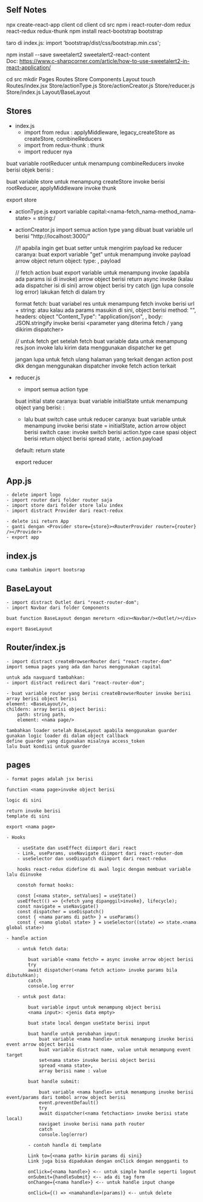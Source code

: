## Self Notes

npx create-react-app client 
cd client 
cd src
npm i react-router-dom redux react-redux redux-thunk
npm install react-bootstrap bootstrap

taro di index.js:
import 'bootstrap/dist/css/bootstrap.min.css';

npm install --save sweetalert2 sweetalert2-react-content  
Doc: https://www.c-sharpcorner.com/article/how-to-use-sweetalert2-in-react-application/


cd src
mkdir Pages Routes Store Components Layout
touch Routes/index.jsx Store/actionType.js Store/actionCreator.js Store/reducer.js Store/index.js Layout/BaseLayout

## Stores

- index.js
    - import from redux : applyMiddleware, legacy_createStore as createStore, combineReducers
    - import from redux-thunk : thunk
    - import reducer nya

buat variable rootReducer untuk menampung combineReducers invoke berisi objek berisi <nama state di reducer>:<nama reducer yang diimport>

buat variable store untuk menampung createStore invoke berisi rootReducer, applyMiddleware invoke thunk

export store

- actionType.js
    export variable capital:<nama-fetch_nama-method_nama-state> = string:<nama-fetch>/<nama-method><nama-state>

- actionCreator.js
    import semua action type yang dibuat
    buat variable url berisi "http://localhost:3000/"

    //! apabila ingin get
    buat setter untuk mengirim payload ke reducer
    caranya:
    buat export variable "get" untuk menampung invoke payload arrow object return object:
    type: <nama action type>,
    payload

    // fetch action
    buat export variable <nama fetch action> untuk menampung invoke (apabila ada params isi di invoke) arrow object berisi return async invoke (kalau ada dispatcher isi di sini) arrow object berisi try catch (jgn lupa console log error)
    lakukan fetch di dalam try

    format fetch:
    buat variabel res untuk menampung fetch invoke berisi url + string:<nama path> atau kalau ada params masukin di sini, object berisi method: "<nama method>", headers: object "Content_Type": "application/json", <headers yang mau dikirim>, body: JSON.stringify invoke berisi <parameter yang diterima fetch / yang dikirim dispatcher>

    // untuk fetch get
    setelah fetch
    buat variable data untuk menampung res.json invoke
    lalu kirim data menggunakan dispatcher ke get

    jangan lupa untuk fetch ulang halaman yang terkait dengan action post dkk dengan menggunakan dispatcher invoke fetch action terkait


- reducer.js

    - import semua action type

    buat initial state caranya:
    buat variable initialState untuk menampung object yang berisi:
    <nama state>: <jenis data state empty>

    - lalu buat switch case untuk reducer caranya:
    buat variable <nama reducer> untuk menampung invoke berisi state = initialState, action arrow object berisi switch case:
    invoke switch berisi action.type
    case spasi <nama action type> object berisi
    return object berisi
    spread state,
    <nama state>: action.payload

    default:
    return state

    export reducer

## App.js

    - delete import logo
    - import router dari folder router saja
    - import store dari folder store lalu index
    - import distract Provider dari react-redux 

    - delete isi return App
    - ganti dengan <Provider store={store}><RouterProvider router={router} /></Provider>
    - export app

## index.js
    cuma tambahin import bootsrap

## BaseLayout

    - import distract Outlet dari "react-router-dom";
    - import Navbar dari folder Components

    buat function BaseLayout dengan mereturn <div><Navbar/><Outlet/></div>

    export BaseLayout

## Router/index.js

    - import distract createBrowserRouter dari "react-router-dom"
    import semua pages yang ada dan harus menggunakan capital

    untuk ada navguard tambahkan:
    - import distract redirect dari "react-router-dom";

    - buat variable router yang berisi createBrowserRouter invoke berisi array berisi object berisi
    element: <BaseLayout/>,
    childern: array berisi object berisi:
        path: string path,
        element: <nama page/>

    tambahkan loader setelah BaseLayout apabila menggunakan guarder
    gunakan logic loader di dalam object callback
    define guarder yang digunakan misalnya access_token
    lalu buat kondisi untuk guarder

## pages

    - format pages adalah jsx berisi

    function <nama page>invoke object berisi

    logic di sini

    return invoke berisi
    template di sini

    export <nama page>

    - Hooks

        - useState dan useEffect diimport dari react
        - Link, useParams, useNavigate diimport dari react-router-dom
        - useSelector dan useDispatch diimport dari react-redux

        hooks react-redux didefine di awal logic dengan membuat variable lalu diinvoke

        constoh format hooks:

        const [<nama state>, setValues] = useState()
        useEffect(() => {<fetch yang dipanggil>invoke}, lifecycle);
        const navigate = useNavigate()
        const dispatcher = useDispatch()
        const { <nama params di path> } = useParams()
        const { <nama global state> } = useSelector((state) => state.<nama global state>)

    - handle action

        - untuk fetch data:
        
            buat variable <nama fetch> = async invoke arrow object berisi
            try
            await dispatcher(<nama fetch action> invoke params bila dibutuhkan);
            catch
            console.log error

        - untuk post data:

            buat variable input untuk menampung object berisi
            <nama input>: <jenis data empty>

            buat state local dengan useState berisi input

            buat handle untuk perubahan input:
                buat variable <nama handle> untuk menampung invoke berisi event arrow object berisi
                buat variable distract name, value untuk menampung event target
                set<nama state> invoke berisi object berisi
                spread <nama state>,
                array berisi name : value

            buat handle submit:

                buat variable <nama handle> untuk menampung invoke berisi event/params dari tombol arrow object berisi
                event.preventDefault()
                try
                await dispatcher(<nama fetchaction> invoke berisi state local)
                navigaet invoke berisi nama path router
                catch
                console.log(error)

            - contoh handle di template

            Link to={<nama path> kirim params di sini}
            Link juga bisa dipadukan dengan onClick dengan mengganti to

            onClick={<nama handle>} <-- untuk simple handle seperti logout
            onSubmit={handleSubmit} <-- ada di tag form
            onChange={<nama handle>} <-- untuk handle input change 

            onClick={() => <namahandle>(params)} <-- untuk delete
        